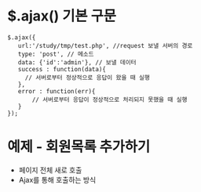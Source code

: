 # $.ajax() 기본 구문
 ```
 $.ajax({
    url:'/study/tmp/test.php', //request 보낼 서버의 경로 
    type: 'post', // 메소드
    data: {'id':'admin'}, // 보낼 데이터
    success : function(data){
      // 서버로부터 정상적으로 응답이 왔을 때 실행 
    },
    error : function(err){
        // 서버로부터 응답이 정상적으로 처리되지 못했을 때 실행 
    }
 });
 ```
 # 예제 - 회원목록 추가하기 
 - 페이지 전체 새로 호출
 - Ajax를 통해 호출하는 방식
 
